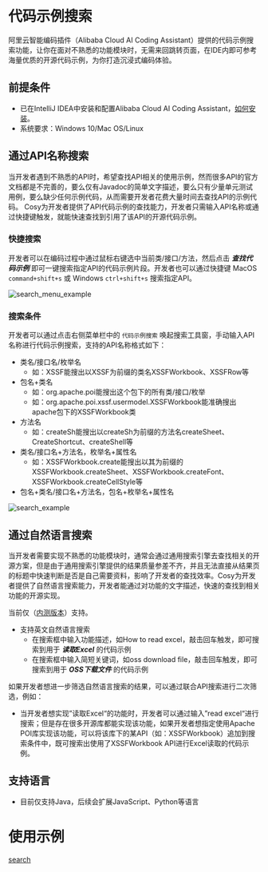 # 代码示例搜索

阿里云智能编码插件（Alibaba Cloud AI Coding Assistant）提供的代码示例搜索功能，让你在面对不熟悉的功能模块时，无需来回跳转页面，在IDE内即可参考海量优质的开源代码示例，为你打造沉浸式编码体验。

## 前提条件

- 已在IntelliJ IDEA中安装和配置Alibaba Cloud AI Coding Assistant，[如何安装](zh-cn/guide/quickstart.md)。
- 系统要求：Windows 10/Mac OS/Linux

## 通过API名称搜索

当开发者遇到不熟悉的API时，希望查找API相关的使用示例，然而很多API的官方文档都是不完善的，要么仅有Javadoc的简单文字描述，要么只有少量单元测试用例，要么缺少任何示例代码，从而需要开发者花费大量时间去查找API的示例代码。
Cosy为开发者提供了API代码示例的查找能力，开发者只需输入API名称或通过快捷键触发，就能快速查找到引用了该API的开源代码示例。

### 快捷搜索

开发者可以在编码过程中通过鼠标右键选中当前类/接口/方法，然后点击 ***查找代码示例*** 即可一键搜索指定API的代码示例片段。开发者也可以通过快捷键 MacOS `command+shift+s` 或 Windows `ctrl+shift+s` 搜索指定API。

![search_menu_example](https://img.alicdn.com/imgextra/i2/O1CN01LkVxJ71IktqQtmjbh_!!6000000000932-2-tps-852-1022.png ':size=300')

### 搜索条件

开发者可以通过点击右侧菜单栏中的 `代码示例搜索` 唤起搜索工具窗，手动输入API名称进行代码示例搜索，支持的API名称格式如下：

- 类名/接口名/枚举名
  - 如：XSSF能搜出以XSSF为前缀的类名XSSFWorkbook、XSSFRow等
- 包名+类名
  - 如：org.apache.poi能搜出这个包下的所有类/接口/枚举
  - 如：org.apache.poi.xssf.usermodel.XSSFWorkbook能准确搜出apache包下的XSSFWorkbook类
- 方法名
  - 如：createSh能搜出以createSh为前缀的方法名createSheet、CreateShortcut、createShell等
- 类名/接口名+方法名，枚举名+属性名
  - 如：XSSFWorkbook.create能搜出以其为前缀的XSSFWorkbook.createSheet、XSSFWorkbook.createFont、XSSFWorkbook.createCellStyle等
- 包名+类名/接口名+方法名，包名+枚举名+属性名

![search_example](https://img.alicdn.com/imgextra/i3/O1CN01sV74ML1uRcZXp6PRe_!!6000000006034-2-tps-1258-1614.png ':size=500')

## 通过自然语言搜索

当开发者需要实现不熟悉的功能模块时，通常会通过通用搜索引擎去查找相关的开源方案，但是由于通用搜索引擎提供的结果质量参差不齐，并且无法直接从结果页的标题中快速判断是否是自己需要资料，影响了开发者的查找效率。Cosy为开发者提供了自然语言搜索能力，开发者能通过对功能的文字描述，快速的查找到相关功能的开源实现。

当前仅（[内测版本](https://github.com/alibaba-cloud-toolkit/cosy/wiki/%E5%86%85%E6%B5%8B%E7%89%88%E6%9C%AC)）支持。

- 支持英文自然语言搜索
  - 在搜索框中输入功能描述，如How to read excel，敲击回车触发，即可搜索到用于 ***读取Excel*** 的代码示例
  - 在搜索框中输入简短关键词，如oss download file，敲击回车触发，即可搜索到用于 ***OSS下载文件*** 的代码示例

如果开发者想进一步筛选自然语言搜索的结果，可以通过联合API搜索进行二次筛选，例如：

- 当开发者想实现”读取Excel“的功能时，开发者可以通过输入”read excel“进行搜索；但是存在很多开源库都能实现该功能，如果开发者想指定使用Apache POI库实现该功能，可以将该库下的某API（如：XSSFWorkbook）追加到搜索条件中，既可搜索出使用了XSSFWorkbook API进行Excel读取的代码示例。


## 支持语言

- 目前仅支持Java，后续会扩展JavaScript、Python等语言

# 使用示例

[search](https://cosy-aliyun.oss-cn-hangzhou.aliyuncs.com/code-search-demo.mp4 ':include :size=500')